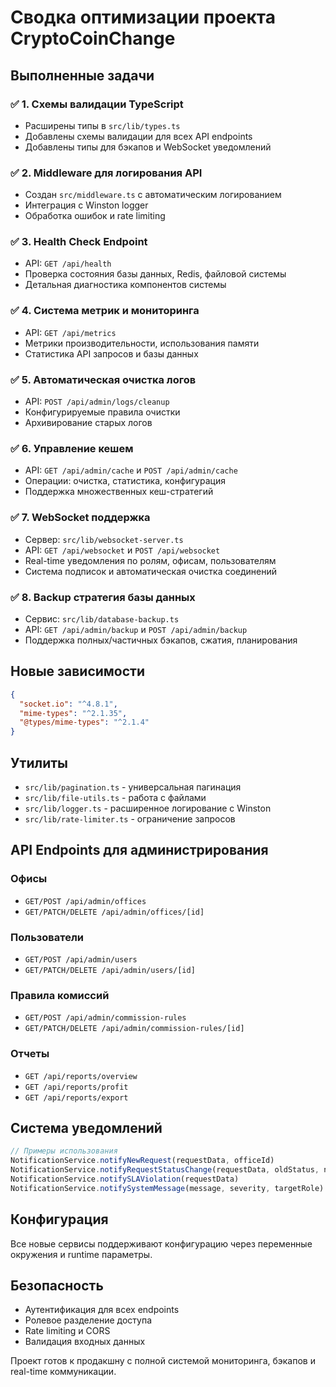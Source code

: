 # Сводка оптимизации проекта CryptoCoinChange

## Выполненные задачи

### ✅ 1. Схемы валидации TypeScript
- Расширены типы в `src/lib/types.ts`
- Добавлены схемы валидации для всех API endpoints
- Добавлены типы для бэкапов и WebSocket уведомлений

### ✅ 2. Middleware для логирования API
- Создан `src/middleware.ts` с автоматическим логированием
- Интеграция с Winston logger
- Обработка ошибок и rate limiting

### ✅ 3. Health Check Endpoint
- API: `GET /api/health`
- Проверка состояния базы данных, Redis, файловой системы
- Детальная диагностика компонентов системы

### ✅ 4. Система метрик и мониторинга
- API: `GET /api/metrics`
- Метрики производительности, использования памяти
- Статистика API запросов и базы данных

### ✅ 5. Автоматическая очистка логов
- API: `POST /api/admin/logs/cleanup`
- Конфигурируемые правила очистки
- Архивирование старых логов

### ✅ 6. Управление кешем
- API: `GET /api/admin/cache` и `POST /api/admin/cache`
- Операции: очистка, статистика, конфигурация
- Поддержка множественных кеш-стратегий

### ✅ 7. WebSocket поддержка
- Сервер: `src/lib/websocket-server.ts`
- API: `GET /api/websocket` и `POST /api/websocket`
- Real-time уведомления по ролям, офисам, пользователям
- Система подписок и автоматическая очистка соединений

### ✅ 8. Backup стратегия базы данных
- Сервис: `src/lib/database-backup.ts`
- API: `GET /api/admin/backup` и `POST /api/admin/backup`
- Поддержка полных/частичных бэкапов, сжатия, планирования

## Новые зависимости
```json
{
  "socket.io": "^4.8.1",
  "mime-types": "^2.1.35",
  "@types/mime-types": "^2.1.4"
}
```

## Утилиты
- `src/lib/pagination.ts` - универсальная пагинация
- `src/lib/file-utils.ts` - работа с файлами
- `src/lib/logger.ts` - расширенное логирование с Winston
- `src/lib/rate-limiter.ts` - ограничение запросов

## API Endpoints для администрирования
### Офисы
- `GET/POST /api/admin/offices`
- `GET/PATCH/DELETE /api/admin/offices/[id]`

### Пользователи
- `GET/POST /api/admin/users`
- `GET/PATCH/DELETE /api/admin/users/[id]`

### Правила комиссий
- `GET/POST /api/admin/commission-rules`
- `GET/PATCH/DELETE /api/admin/commission-rules/[id]`

### Отчеты
- `GET /api/reports/overview`
- `GET /api/reports/profit`
- `GET /api/reports/export`

## Система уведомлений
```typescript
// Примеры использования
NotificationService.notifyNewRequest(requestData, officeId)
NotificationService.notifyRequestStatusChange(requestData, oldStatus, newStatus)
NotificationService.notifySLAViolation(requestData)
NotificationService.notifySystemMessage(message, severity, targetRole)
```

## Конфигурация
Все новые сервисы поддерживают конфигурацию через переменные окружения и runtime параметры.

## Безопасность
- Аутентификация для всех endpoints
- Ролевое разделение доступа
- Rate limiting и CORS
- Валидация входных данных

Проект готов к продакшну с полной системой мониторинга, бэкапов и real-time коммуникации.
